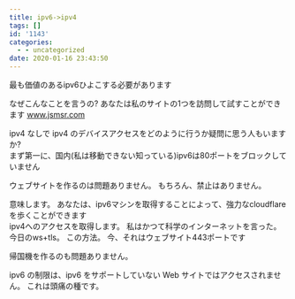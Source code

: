 ```yaml
---
title: ipv6->ipv4
tags: []
id: '1143'
categories:
  - - uncategorized
date: 2020-01-16 23:43:50
---
```


最も価値のあるipv6ひよこする必要があります

なぜこんなことを言うの? あなたは私のサイトの1つを訪問して試すことができます www.jsmsr.com

ipv4 なしで ipv4 のデバイスアクセスをどのように行うか疑問に思う人もいますか?  
まず第一に、国内(私は移動できない知っている)ipv6は80ポートをブロックしていません

ウェブサイトを作るのは問題ありません。 もちろん、禁止はありません。

意味します。 あなたは、ipv6マシンを取得することによって、強力なcloudflareを歩くことができます  
ipv4へのアクセスを取得します。 私はかつて科学のインターネットを言った。 今日のws+tls。 この方法。 今、それはウェブサイト443ポートです

帰国機を作るのも問題ありません。

ipv6 の制限は、ipv6 をサポートしていない Web サイトではアクセスされません。 これは頭痛の種です。
